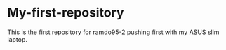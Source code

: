 # My-first-repository
This is the first repository for ramdo95-2 pushing first with my ASUS slim laptop.
